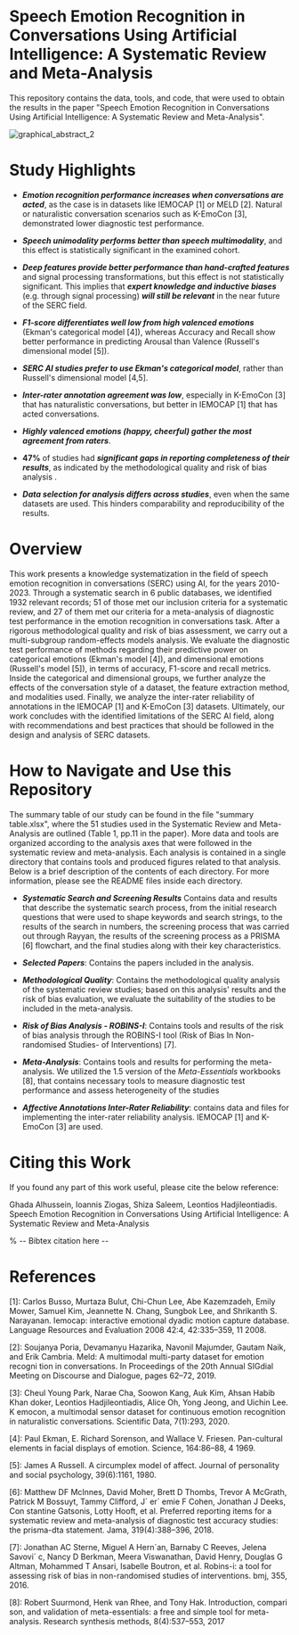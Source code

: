 # Speech Emotion Recognition in Conversations Using Artificial Intelligence: A Systematic Review and Meta-Analysis

This repository contains the data, tools, and code, that were used to obtain the results in the paper "Speech Emotion Recognition in Conversations Using Artificial Intelligence: A Systematic Review and Meta-Analysis". 

![graphical_abstract_2](https://github.com/user-attachments/assets/0d6ece91-0484-49a3-bf51-1d0e6a30f6e9)

# Study Highlights

- **_Emotion recognition performance increases when conversations are acted_**, as the case is in datasets like IEMOCAP [1] or MELD [2]. Natural or naturalistic conversation scenarios such as K-EmoCon [3], demonstrated lower diagnostic test performance. 

- **_Speech unimodality performs better than speech multimodality_**, and this effect is statistically significant in the examined cohort.

- **_Deep features provide better performance than hand-crafted features_** and signal processing transformations, but this effect is not statistically significant. This implies that **_expert knowledge and inductive biases_** (e.g. through signal processing) **_will still be relevant_** in the near future of the SERC field.

- **_F1-score differentiates well low from high valenced emotions_** (Ekman's categorical model [4]), whereas Accuracy and Recall show better performance in predicting Arousal than Valence (Russell's dimensional model [5]).

- **_SERC AI studies prefer to use Ekman's categorical model_**, rather than Russell's dimensional model [4,5].

- **_Inter-rater annotation agreement was low_**, especially in K-EmoCon [3] that has naturalistic conversations, but better in IEMOCAP [1] that has acted conversations.

- **_Highly valenced emotions (happy, cheerful) gather the most agreement from raters_**.

- **47%** of studies had **_significant gaps in reporting completeness of their results_**, as indicated by the methodological quality and risk of bias analysis .

- **_Data selection for analysis differs across studies_**, even when the same datasets are used. This hinders comparability and reproducibility of the results.

# Overview 
This work presents a knowledge systematization in the field of speech emotion recognition in conversations (SERC) using AI, for the years 2010-2023. Through a systematic search in 6 public databases, we identified 1932 relevant records; 51 of those met our inclusion criteria for a systematic review, and 27 of them met our criteria for a meta-analysis of diagnostic test performance in the emotion recognition in conversations task. After a rigorous methodological quality and risk of bias assessment, we carry out a multi-subgroup random-effects models analysis. We evaluate the diagnostic test performance of methods regarding their predictive power on categorical emotions (Ekman's model [4]), and dimensional emotions (Russell's model [5]), in terms of accuracy, F1-score and recall metrics. Inside the categorical and dimensional groups, we further analyze the effects of the conversation style of a dataset, the feature extraction method, and modalities used. Finally, we analyze the inter-rater reliability of annotations in the IEMOCAP [1] and K-EmoCon [3] datasets. Ultimately, our work concludes with the identified limitations of the SERC AI field, along with recommendations and best practices that should be followed in the design and analysis of SERC datasets.

# How to Navigate and Use this Repository
The summary table of our study can be found in the file "summary table.xlsx", where the 51 studies used in the Systematic Review and Meta-Analysis are outlined (Table 1, pp.11 in the paper). 
More data and tools are organized according to the analysis axes that were followed in the systematic review and meta-analysis. Each analysis is contained in a single directory that contains tools and produced figures related to that analysis. Below is a brief description of the contents of each directory. For more information, please see the README files inside each directory.

- **_Systematic Search and Screening Results_**
Contains data and results that describe the systematic search process, from the initial research questions that were used to shape keywords and search strings, to the results of the search in numbers, the screening process that was carried out through Rayyan, the results of the screening process as a PRISMA [6] flowchart, and the final studies along with their key characteristics. 

- **_Selected Papers_**: Contains the papers included in the analysis.

- **_Methodological Quality_**: Contains the methodological quality analysis of the systematic review studies; based on this analysis' results and the risk of bias evaluation, we evaluate the suitability of the studies to be included in the meta-analysis.

- **_Risk of Bias Analysis - ROBINS-I_**: Contains tools and results of the risk of bias analysis through the ROBINS-I tool (Risk of Bias In Non-randomised Studies- of Interventions) [7]. 

- **_Meta-Analysis_**: Contains tools and results for performing the meta-analysis. We utilized the 1.5 version of the _Meta-Essentials_ workbooks [8], that contains necessary tools to measure diagnostic test performance and assess heterogeneity of the studies

- **_Affective Annotations Inter-Rater Reliability_**: contains data and files for implementing the inter-rater reliability analysis. IEMOCAP [1] and K-EmoCon [3] are used.

# Citing this Work

If you found any part of this work useful, please cite the below reference:

Ghada Alhussein, Ioannis Ziogas, Shiza Saleem, Leontios Hadjileontiadis. Speech Emotion Recognition in Conversations Using Artificial Intelligence: A Systematic Review and Meta-Analysis

% -- Bibtex citation here --


# References

[1]: Carlos Busso, Murtaza Bulut, Chi-Chun Lee, Abe Kazemzadeh, Emily Mower,
 Samuel Kim, Jeannette N. Chang, Sungbok Lee, and Shrikanth S. Narayanan.
 Iemocap: interactive emotional dyadic motion capture database. Language
 Resources and Evaluation 2008 42:4, 42:335–359, 11 2008.

[2]: Soujanya Poria, Devamanyu Hazarika, Navonil Majumder, Gautam Naik, and
 Erik Cambria. Meld: A multimodal multi-party dataset for emotion recogni
tion in conversations. In Proceedings of the 20th Annual SIGdial Meeting on
 Discourse and Dialogue, pages 62–72, 2019.
 
[3]: Cheul Young Park, Narae Cha, Soowon Kang, Auk Kim, Ahsan Habib Khan
doker, Leontios Hadjileontiadis, Alice Oh, Yong Jeong, and Uichin Lee. K
emocon, a multimodal sensor dataset for continuous emotion recognition in
 naturalistic conversations. Scientific Data, 7(1):293, 2020. 

[4]: Paul Ekman, E. Richard Sorenson, and Wallace V. Friesen. Pan-cultural
 elements in facial displays of emotion. Science, 164:86–88, 4 1969. 

[5]:  James A Russell. A circumplex model of affect. Journal of personality and social
 psychology, 39(6):1161, 1980.
 
[6]: Matthew DF McInnes, David Moher, Brett D Thombs, Trevor A McGrath,
 Patrick M Bossuyt, Tammy Clifford, J´ er´ emie F Cohen, Jonathan J Deeks, Con
stantine Gatsonis, Lotty Hooft, et al. Preferred reporting items for a systematic
 review and meta-analysis of diagnostic test accuracy studies: the prisma-dta
 statement. Jama, 319(4):388–396, 2018.

[7]: Jonathan AC Sterne, Miguel A Hern´an, Barnaby C Reeves, Jelena Savovi´ c,
 Nancy D Berkman, Meera Viswanathan, David Henry, Douglas G Altman,
 Mohammed T Ansari, Isabelle Boutron, et al. Robins-i: a tool for assessing risk
 of bias in non-randomised studies of interventions. bmj, 355, 2016.

[8]: Robert Suurmond, Henk van Rhee, and Tony Hak. Introduction, compari
son, and validation of meta-essentials: a free and simple tool for meta-analysis.
Research synthesis methods, 8(4):537–553, 2017

